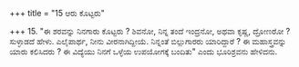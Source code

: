 +++
title = "15 ಆರು ಕೊಟ್ಟರು"

+++
15. "ಈ ಶರವನ್ನು ನಿನಗಾರು ಕೊಟ್ಟರು ? ಶಿವನೋ, ನಿನ್ನ ತಂದೆ ಇಂದ್ರನೋ, ಅಥವಾ ಕೃಷ್ಣ, ದ್ರೋಣರೋ ? ಸುಳ್ಳಾಡದೆ ಹೇಳು. ಎಲೈಪಾರ್ಥ, ನೀನು ವೀರನಾಗಿದ್ದೀಯೆ. ನಿನ್ನಂತೆ ಬಿಲ್ಲುಗಾರರು ಯಾರಿದ್ದಾರೆ ? ಈ ಮಹಾಸ್ತ್ರವನ್ನು ಯಾರು ಕಲಿಸಿದರು ? ಈ ವಿದ್ಯೆಯು ನಿನಗೆ ಒಳ್ಳೆಯ ಉಪಯೋಗಕ್ಕೆ ಬಂದಿತು" ಎಂದು ಭೂರಿಶ್ರವನು ಹೇಳಿದನು.